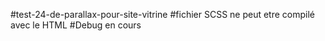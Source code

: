#test-24-de-parallax-pour-site-vitrine
#fichier SCSS ne peut etre compilé avec le HTML
#Debug en cours

